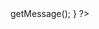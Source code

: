 <html lang="en">
<?php
/*
	CRUD con MySQL y PHP
	@author parzibyte
	@date 2018-02-12
*/
$contraseña = "";
$usuario = "root";
$nombre_base_de_datos = "pruebas";
try{
	$base_de_datos = new PDO('mysql:host=localhost;dbname=' . $nombre_base_de_datos, $usuario, $contraseña);
}catch(Exception $e){
	echo "Ocurrió algo con la base de datos: " . $e->getMessage();
}
?>
</html>
